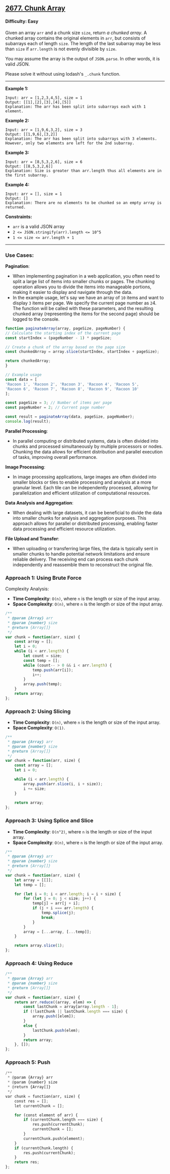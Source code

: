 ## [2677. Chunk Array](https://leetcode.com/problems/chunk-array)

#### Difficulty: Easy

Given an array ```arr``` and a chunk size ```size```, return _a chunked array_. A chunked array contains the original elements in ```arr```, but consists of subarrays each of length ```size```. The length of the last subarray may be less than ```size``` if ```arr.length``` is not evenly divisible by ```size```.

You may assume the array is the output of ```JSON.parse```. In other words, it is valid JSON.

Please solve it without using lodash's ```_.chunk``` function.

---

__Example 1:__
```
Input: arr = [1,2,3,4,5], size = 1
Output: [[1],[2],[3],[4],[5]]
Explanation: The arr has been split into subarrays each with 1 element.
```

__Example 2:__
```
Input: arr = [1,9,6,3,2], size = 3
Output: [[1,9,6],[3,2]]
Explanation: The arr has been split into subarrays with 3 elements. However, only two elements are left for the 2nd subarray.
```

__Example 3:__
```
Input: arr = [8,5,3,2,6], size = 6
Output: [[8,5,3,2,6]]
Explanation: Size is greater than arr.length thus all elements are in the first subarray.
```

__Example 4:__
```
Input: arr = [], size = 1
Output: []
Explanation: There are no elements to be chunked so an empty array is returned.
```

__Constraints:__

- ```arr``` is a valid JSON array
- ```2 <= JSON.stringify(arr).length <= 10^5```
- ```1 <= size <= arr.length + 1```

---

### Use Cases:

__Pagination__:

- When implementing pagination in a web application, you often need to split a large list of items into smaller chunks or pages. The chunking operation allows you to divide the items into manageable portions, making it easier to display and navigate through the data.
- In the example usage, let's say we have an array of ```10``` items and want to display ```3``` items per page. We specify the current page number as ```2```4. The function will be called with these parameters, and the resulting chunked array (representing the items for the second page) should be logged to the console.

```JavaScript
function paginateArray(array, pageSize, pageNumber) {
// Calculate the starting index of the current page
const startIndex = (pageNumber - 1) * pageSize;

// Create a chunk of the array based on the page size
const chunkedArray = array.slice(startIndex, startIndex + pageSize);

return chunkedArray;
}

// Example usage
const data = [
'Racoon 1', 'Racoon 2', 'Racoon 3', 'Racoon 4', 'Racoon 5',
'Racoon 6', 'Racoon 7', 'Racoon 8', 'Racoon 9', 'Racoon 10'
];

const pageSize = 3; // Number of items per page
const pageNumber = 2; // Current page number

const result = paginateArray(data, pageSize, pageNumber);
console.log(result);
```

__Parallel Processing__:

- In parallel computing or distributed systems, data is often divided into chunks and processed simultaneously by multiple processors or nodes. Chunking the data allows for efficient distribution and parallel execution of tasks, improving overall performance.

__Image Processing__:

- In image processing applications, large images are often divided into smaller blocks or tiles to enable processing and analysis at a more granular level. Each tile can be independently processed, allowing for parallelization and efficient utilization of computational resources.

__Data Analysis and Aggregation__:

- When dealing with large datasets, it can be beneficial to divide the data into smaller chunks for analysis and aggregation purposes. This approach allows for parallel or distributed processing, enabling faster data processing and efficient resource utilization.

__File Upload and Transfer__:

- When uploading or transferring large files, the data is typically sent in smaller chunks to handle potential network limitations and ensure reliable delivery. The receiving end can process each chunk independently and reassemble them to reconstruct the original file.

### Approach 1: Using Brute Force

Complexity Analysis:

- __Time Complexity__: ```O(n)```, where ```n``` is the length or size of the input array.
- __Space Complexity__: ```O(n)```, where ```n``` is the length or size of the input array.

```JavaScript
/**
 * @param {Array} arr
 * @param {number} size
 * @return {Array[]}
 */
var chunk = function(arr, size) {
    const array = [];
    let i = 0;
    while (i < arr.length) {
        let count = size;
        const temp = [];
        while (count-- > 0 && i < arr.length) {
            temp.push(arr[i]);
            i++;
        }
        array.push(temp);
    }
    return array;
};
```

### Approach 2: Using Slicing

- __Time Complexity__: ```O(n)```, where ```n``` is the length or size of the input array.
- __Space Complexity__: ```O(1)```.

```JavaScript
/**
 * @param {Array} arr
 * @param {number} size
 * @return {Array[]}
 */
var chunk = function(arr, size) {
    const array = [];
    let i = 0;

    while (i < arr.length) {
        array.push(arr.slice(i, i + size));
        i += size;
    }
    
    return array;
};
```

### Approach 3: Using Splice and Slice

- __Time Complexity__: ```O(n^2)```, where ```n``` is the length or size of the input array.
- __Space Complexity__: ```O(n)```, where ```n``` is the length or size of the input array.

```JavaScript
/**
 * @param {Array} arr
 * @param {number} size
 * @return {Array[]}
 */
var chunk = function(arr, size) {
    let array = [[]];
    let temp = [];

    for (let i = 0; i < arr.length; i = i + size) {
        for (let j = 0; j < size; j++) {
            temp[j] = arr[j + i];
            if (j + i === arr.length) {
                temp.splice(j);
                break;
            }
        }
        array = [...array, [...temp]];
    }

    return array.slice(1);
};
```

### Approach 4: Using Reduce

```JavaScript
/**
 * @param {Array} arr
 * @param {number} size
 * @return {Array[]}
 */
var chunk = function(arr, size) {
    return arr.reduce((array, elem) => {
        const lastChunk = array[array.length - 1];
        if (!lastChunk || lastChunk.length === size) {
            array.push([elem]);
        }
        else {
            lastChunk.push(elem);
        }
        return array;
    }, []);
};
```

### Approach 5: Push

```Python
/**
 * @param {Array} arr
 * @param {number} size
 * @return {Array[]}
 */
var chunk = function(arr, size) {
    const res = [];
    let currentChunk = [];

    for (const element of arr) {
        if (currentChunk.length === size) {
            res.push(currentChunk);
            currentChunk = [];
        }
        currentChunk.push(element);
    }
    if (currentChunk.length) {
        res.push(currentChunk);
    }
    return res;
};
```
